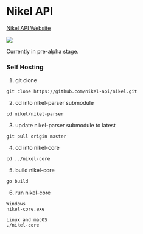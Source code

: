 # Nikel API

[Nikel API Website](https://nikel.ml)

<a href="https://status.nikel.ml"><img src="https://statuspage.freshping.io/badge/e7bd2cad-adfa-4651-938d-9a8faa8b3445?0.05201877207830097"/> </a>

Currently in pre-alpha stage.

### Self Hosting

1. git clone
```
git clone https://github.com/nikel-api/nikel.git
```
2. cd into nikel-parser submodule
```
cd nikel/nikel-parser
```
3. update nikel-parser submodule to latest
```
git pull origin master
```
4. cd into nikel-core
```
cd ../nikel-core
```
5. build nikel-core
```
go build
```
6. run nikel-core
```
Windows
nikel-core.exe

Linux and macOS
./nikel-core
```
